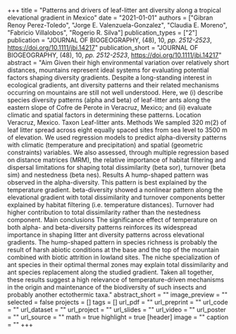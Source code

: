 +++
title = "Patterns and drivers of leaf-litter ant diversity along a tropical
   elevational gradient in Mexico"
date = "2021-01-01"
authors = ["Gibran Renoy Perez-Toledo", "Jorge E. Valenzuela-Gonzalez", "Claudia E. Moreno", "Fabricio Villalobos", "Rogerio R. Silva"]
publication_types = ["2"]
publication = "JOURNAL OF BIOGEOGRAPHY, (48), 10, _pp. 2512-2523_, https://doi.org/10.1111/jbi.14217"
publication_short = "JOURNAL OF BIOGEOGRAPHY, (48), 10, _pp. 2512-2523_, https://doi.org/10.1111/jbi.14217"
abstract = "Aim Given their high environmental variation over relatively short
   distances, mountains represent ideal systems for evaluating potential
   factors shaping diversity gradients. Despite a long-standing interest in
   ecological gradients, ant diversity patterns and their related
   mechanisms occurring on mountains are still not well understood. Here,
   we (i) describe species diversity patterns (alpha and beta) of
   leaf-litter ants along the eastern slope of Cofre de Perote in Veracruz,
   Mexico; and (ii) evaluate climatic and spatial factors in determining
   these patterns. Location Veracruz, Mexico. Taxon Leaf-litter ants.
   Methods We sampled 320 m(2) of leaf litter spread across eight equally
   spaced sites from sea level to 3500 m of elevation. We used regression
   models to predict alpha-diversity patterns with climatic (temperature
   and precipitation) and spatial (geometric constraints) variables. We
   also assessed, through multiple regression based on distance matrices
   (MRM), the relative importance of habitat filtering and dispersal
   limitations for shaping total dissimilarity (beta sor), turnover (beta
   sim) and nestedness (beta nes). Results A hump-shaped pattern was
   observed in the alpha-diversity. This pattern is best explained by the
   temperature gradient. beta-diversity showed a nonlinear pattern along
   the elevational gradient with total dissimilarity and turnover
   components better explained by habitat filtering (i.e. temperature
   distances). Turnover had higher contribution to total dissimilarity
   rather than the nestedness component. Main conclusions The significance
   effect of temperature on both alpha- and beta-diversity patterns
   reinforces its widespread importance in shaping litter ant diversity
   patterns across elevational gradients. The hump-shaped pattern in
   species richness is probably the result of harsh abiotic conditions at
   the base and the top of the mountain combined with biotic attrition in
   lowland sites. The niche specialization of ant species in their optimal
   thermal zones may explain total dissimilarity and ant species
   replacement along the studied gradient. Taken all together, these
   results suggest a high relevance of temperature-driven mechanisms in the
   origin and maintenance of the biodiversity of such insects and probably
   another ectothermic taxa."
abstract_short = ""
image_preview = ""
selected = false
projects = []
tags = []
url_pdf = ""
url_preprint = ""
url_code = ""
url_dataset = ""
url_project = ""
url_slides = ""
url_video = ""
url_poster = ""
url_source = ""
math = true
highlight = true
[header]
image = ""
caption = ""
+++
